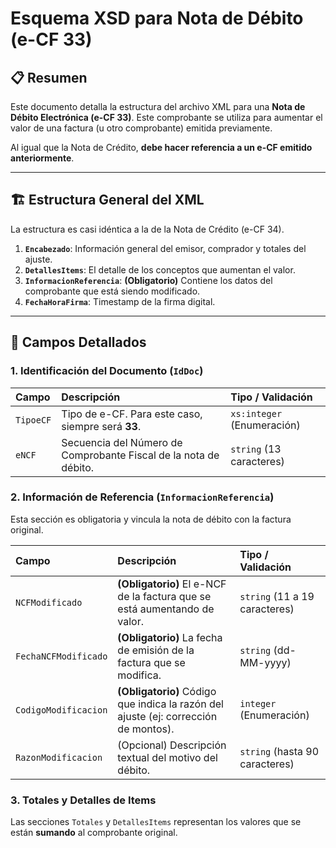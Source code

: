 # Esquema XSD para Nota de Débito (e-CF 33)

## 📋 Resumen
Este documento detalla la estructura del archivo XML para una **Nota de Débito Electrónica (e-CF 33)**. Este comprobante se utiliza para aumentar el valor de una factura (u otro comprobante) emitida previamente.

Al igual que la Nota de Crédito, **debe hacer referencia a un e-CF emitido anteriormente**.

---

## 🏗️ Estructura General del XML
La estructura es casi idéntica a la de la Nota de Crédito (e-CF 34).

1.  **`Encabezado`**: Información general del emisor, comprador y totales del ajuste.
2.  **`DetallesItems`**: El detalle de los conceptos que aumentan el valor.
3.  **`InformacionReferencia`**: **(Obligatorio)** Contiene los datos del comprobante que está siendo modificado.
4.  **`FechaHoraFirma`**: Timestamp de la firma digital.

---

## 📄 Campos Detallados

### 1. Identificación del Documento (`IdDoc`)

| Campo | Descripción | Tipo / Validación |
| :--- | :--- | :--- |
| `TipoeCF` | Tipo de e-CF. Para este caso, siempre será **33**. | `xs:integer` (Enumeración) |
| `eNCF` | Secuencia del Número de Comprobante Fiscal de la nota de débito. | `string` (13 caracteres) |

### 2. Información de Referencia (`InformacionReferencia`)
Esta sección es obligatoria y vincula la nota de débito con la factura original.

| Campo | Descripción | Tipo / Validación |
| :--- | :--- | :--- |
| `NCFModificado` | **(Obligatorio)** El e-NCF de la factura que se está aumentando de valor. | `string` (11 a 19 caracteres) |
| `FechaNCFModificado` | **(Obligatorio)** La fecha de emisión de la factura que se modifica. | `string` (dd-MM-yyyy) |
| `CodigoModificacion` | **(Obligatorio)** Código que indica la razón del ajuste (ej: corrección de montos). | `integer` (Enumeración) |
| `RazonModificacion` | (Opcional) Descripción textual del motivo del débito. | `string` (hasta 90 caracteres) |

### 3. Totales y Detalles de Items
Las secciones `Totales` y `DetallesItems` representan los valores que se están **sumando** al comprobante original.

